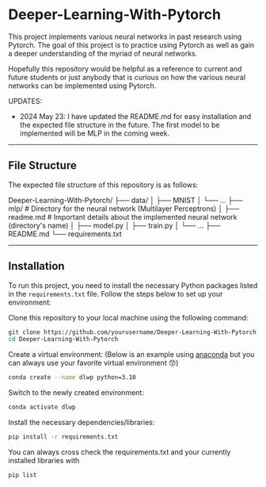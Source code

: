 # Deeper-Learning-With-Pytorch
This project implements various neural networks in past research using Pytorch. The goal of this project is to practice using Pytorch as well as gain a deeper understanding of the myriad of neural networks.

Hopefully this repository would be helpful as a reference to current and future students or just anybody that is curious on how the various neural networks can be implemented using Pytorch.

UPDATES:
- 2024 May 23: I have updated the README.md for easy installation and the expected file structure in the future. The first model to be implemented will be MLP in the coming week.

---

## File Structure
The expected file structure of this repository is as follows:

Deeper-Learning-With-Pytorch/
├── data/
│   ├── MNIST
│   └── …
├── mlp/                # Directory for the neural network (Multilayer Perceptrons)
│   ├── readme.md       # Important details about the implemented neural network (directory's name)
│   ├── model.py
│   ├── train.py
│   └── …
├── README.md
└── requirements.txt

---

## Installation
To run this project, you need to install the necessary Python packages listed in the `requirements.txt` file. Follow the steps below to set up your environment:

Clone this repository to your local machine using the following command:

```sh
git clone https://github.com/yourusername/Deeper-Learning-With-Pytorch.git
cd Deeper-Learning-With-Pytorch
```

Create a virtual environment:
(Below is an example using [anaconda](https://docs.anaconda.com/free/anaconda/install/index.html) but you can always use your favorite virtual environment 😙)

```sh
conda create --name dlwp python=3.10
```

Switch to the newly created environment:
```sh
conda activate dlwp
```

Install the necessary dependencies/libraries:
```sh
pip install -r requirements.txt
```

You can always cross check the requirements.txt and your currently installed libraries with
```sh
pip list
```
